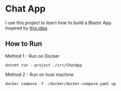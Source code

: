 # Chat App

I use this project to learn how to build a Blazor App.  
Inspired by [this idea](https://github.com/florinpop17/app-ideas/blob/master/Projects/3-Advanced/Chat-App.md).

## How to Run

Method 1 - Run on Docker

```
dotnet run --project ./src/ChatApp
```

Method 2 - Run on host machine

```
docker compose -f ./docker/docker-compose.yaml up
```
